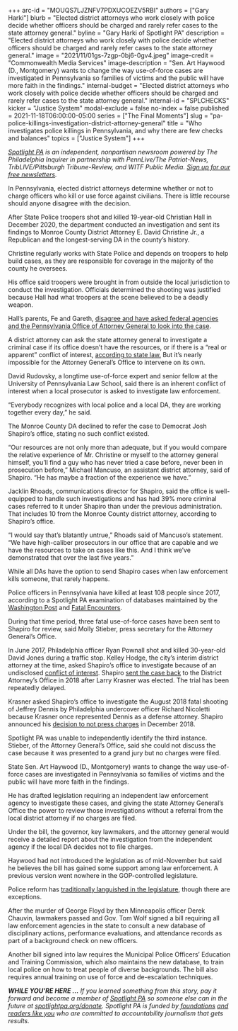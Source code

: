 +++
arc-id = "MOUQS7LJZNFV7PDXUCOEZV5RBI"
authors = ["Gary Harki"]
blurb = "Elected district attorneys who work closely with police decide whether officers should be charged and rarely refer cases to the state attorney general."
byline = "Gary Harki of Spotlight PA"
description = "Elected district attorneys who work closely with police decide whether officers should be charged and rarely refer cases to the state attorney general."
image = "2021/11/01gs-7zgp-0bj6-0gv4.jpeg"
image-credit = "Commonwealth Media Services"
image-description = "Sen. Art Haywood (D., Montgomery) wants to change the way use-of-force cases are investigated in Pennsylvania so families of victims and the public will have more faith in the findings."
internal-budget = "Elected district attorneys who work closely with police decide whether officers should be charged and rarely refer cases to the state attorney general."
internal-id = "SPLCHECKS"
kicker = "Justice System"
modal-exclude = false
no-index = false
published = 2021-11-18T06:00:00-05:00
series = ["The Final Moments"]
slug = "pa-police-killings-investigation-district-attorney-general"
title = "Who investigates police killings in Pennsylvania, and why there are few checks and balances"
topics = ["Justice System"]
+++

<a href="https://www.spotlightpa.org/"><i>Spotlight PA</i></a><i> is an independent, nonpartisan newsroom powered by The Philadelphia Inquirer in partnership with PennLive/The Patriot-News, TribLIVE/Pittsburgh Tribune-Review, and WITF Public Media. </i><a href="https://www.spotlightpa.org/newsletters"><i>Sign up for our free newsletters</i></a><i>.</i>

In Pennsylvania, elected district attorneys determine whether or not to charge officers who kill or use force against civilians. There is little recourse should anyone disagree with the decision.

After State Police troopers shot and killed 19-year-old Christian Hall in December 2020, the department conducted an investigation and sent its findings to Monroe County District Attorney E. David Christine Jr., a Republican and the longest-serving DA in the county’s history.

Christine regularly works with State Police and depends on troopers to help build cases, as they are responsible for coverage in the majority of the county he oversees.

<script src="https://www.spotlightpa.org/embed.js" async></script><div data-spl-embed-version="1" data-spl-src="https://www.spotlightpa.org/embeds/newsletter/"></div>

His office said troopers were brought in from outside the local jurisdiction to conduct the investigation. Officials determined the shooting was justified because Hall had what troopers at the scene believed to be a deadly weapon.

Hall’s parents, Fe and Gareth, <a href="https://www.spotlightpa.org/news/2021/11/christian-hall-state-police-shooting-stroudsburg/" target="_blank">disagree and have asked federal agencies and the Pennsylvania Office of Attorney General to look into the case</a>.

A district attorney can ask the state attorney general to investigate a criminal case if its office doesn’t have the resources, or if there is a “real or apparent” conflict of interest, <a href="https://web.archive.org/20211118210736/https://www.legis.state.pa.us/cfdocs/legis/LI/uconsCheck.cfm?txtType=HTM&yr=1980&sessInd=0&smthLwInd=0&act=164&chpt=2&sctn=5&subsctn=0">according to state law.</a> But it’s nearly impossible for the Attorney General’s Office to intervene on its own.

David Rudovsky, a longtime use-of-force expert and senior fellow at the University of Pennsylvania Law School, said there is an inherent conflict of interest when a local prosecutor is asked to investigate law enforcement.

“Everybody recognizes with local police and a local DA, they are working together every day,” he said.

The Monroe County DA declined to refer the case to Democrat Josh Shapiro’s office, stating no such conflict existed.

“Our resources are not only more than adequate, but if you would compare the relative experience of Mr. Christine or myself to the attorney general himself, you’ll find a guy who has never tried a case before, never been in prosecution before,” Michael Mancuso, an assistant district attorney, said of Shapiro. “He has maybe a fraction of the experience we have.”

Jacklin Rhoads, communications director for Shapiro, said the office is well-equipped to handle such investigations and has had 39% more criminal cases referred to it under Shapiro than under the previous administration. That includes 10 from the Monroe County district attorney, according to Shapiro’s office.

“I would say that’s blatantly untrue,” Rhoads said of Mancuso’s statement. “We have high-caliber prosecutors in our office that are capable and we have the resources to take on cases like this. And I think we’ve demonstrated that over the last five years.”

While all DAs have the option to send Shapiro cases when law enforcement kills someone, that rarely happens.

Police officers in Pennsylvania have killed at least 108 people since 2017, according to a Spotlight PA examination of databases maintained by the <a href="https://web.archive.org/20210101002727/https://www.washingtonpost.com/graphics/investigations/police-shootings-database/">Washington Post</a> and <a href="https://web.archive.org/20210103062112/https://fatalencounters.org/">Fatal Encounters</a>.

During that time period, three fatal use-of-force cases have been sent to Shapiro for review, said Molly Stieber, press secretary for the Attorney General’s Office.

In June 2017, Philadelphia officer Ryan Pownall shot and killed 30-year-old David Jones during a traffic stop. Kelley Hodge, the city’s interim district attorney at the time, asked Shapiro’s office to investigate because of an undisclosed <a href="https://web.archive.org/20210120144922/https://whyy.org/articles/state-investigating-philly-police-shooting-of-man-on-dirt-bike/">conflict of interest</a>. Shapiro <a href="https://web.archive.org/20210616083440/https://philly.metro.us/david-jones-shooting-case-handed-to-krasner/">sent the case back</a> to the District Attorney’s Office in 2018 after Larry Krasner was elected. The trial has been repeatedly delayed.

Krasner asked Shapiro’s office to investigate the August 2018 fatal shooting of Jeffrey Dennis by Philadelphia undercover officer Richard Nicoletti because Krasner once represented Dennis as a defense attorney. Shapiro announced his <a href="https://web.archive.org/20210108185225/https://www.inquirer.com/philly/news/richard-nicoletti-police-shooting-jeffrey-dennis-krasner-mcnesby-20181204.html">decision to not press charges</a> in December 2018.

Spotlight PA was unable to independently identify the third instance. Stieber, of the Attorney General’s Office, said she could not discuss the case because it was presented to a grand jury but no charges were filed.

State Sen. Art Haywood (D., Montgomery) wants to change the way use-of-force cases are investigated in Pennsylvania so families of victims and the public will have more faith in the findings.

He has drafted legislation requiring an independent law enforcement agency to investigate these cases, and giving the state Attorney General’s Office the power to review those investigations without a referral from the local district attorney if no charges are filed.

Under the bill, the governor, key lawmakers, and the attorney general would receive a detailed report about the investigation from the independent agency if the local DA decides not to file charges.

<script src="https://www.spotlightpa.org/embed.js" async></script><div data-spl-embed-version="1" data-spl-src="https://www.spotlightpa.org/embeds/donate/?eyebrow_text=SUPPORT%20SPOTLIGHT%20PA&cta_text=YES%2C%20DOUBLE%20MY%20GIFT&teaser_text=Support%20Spotlight%20PA's%20vital%20investigative%20journalism%20for%20Pennsylvania%20and%20for%20a%20limited%20time%2C%20all%20gifts%20will%20be%20DOUBLED."></div>

Haywood had not introduced the legislation as of mid-November but said he believes the bill has gained some support among law enforcement. A previous version went nowhere in the GOP-controlled legislature.

Police reform has <a href="https://www.spotlightpa.org/news/2020/06/police-protest-pennsylvania-antwon-rose-use-of-force/">traditionally languished in the legislature</a>, though there are exceptions.

After the murder of George Floyd by then Minneapolis officer Derek Chauvin, lawmakers passed and Gov. Tom Wolf signed a bill requiring all law enforcement agencies in the state to consult a new database of disciplinary actions, performance evaluations, and attendance records as part of a background check on new officers.

Another bill signed into law requires the Municipal Police Officers’ Education and Training Commission, which also maintains the new database, to train local police on how to treat people of diverse backgrounds. The bill also requires annual training on use of force and de-escalation techniques.

<i><b>WHILE YOU’RE HERE ...</b></i><i> If you learned something from this story, pay it forward and become a member of </i><a href="https://www.spotlightpa.org/"><i>Spotlight PA</i></a><i> so someone else can in the future at </i><a href="https://www.spotlightpa.org/donate"><i>spotlightpa.org/donate</i></a><i>. Spotlight PA is funded by</i><a href="https://www.spotlightpa.org/support"><i> foundations</i></a><i> </i><a href="https://www.spotlightpa.org/support"><i>and readers like you</i></a><i> who are committed to accountability journalism that gets results.</i>
